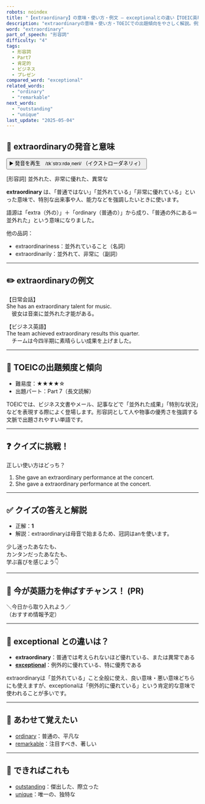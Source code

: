 ```yaml
---
robots: noindex
title: "【extraordinary】の意味・使い方・例文 ― exceptionalとの違い【TOEIC英単語】"
description: "extraordinaryの意味・使い方・TOEICでの出題傾向をやさしく解説。例文・クイズ付きでexceptionalとの違いもわかりやすく学べます。"
word: "extraordinary"
part_of_speech: "形容詞"
difficulty: "4"
tags:
  - 形容詞
  - Part7
  - 肯定的
  - ビジネス
  - プレゼン
compared_word: "exceptional"
related_words:
  - "ordinary"
  - "remarkable"
next_words:
  - "outstanding"
  - "unique"
last_update: "2025-05-04"
---
```


## 🔰 extraordinaryの発音と意味

<button class="play-audio" onclick="playTTS('extraordinary')">
  <span class="play-audio-main">
    ▶️ 発音を再生　/ɪkˈstrɔːrdəˌneri/
  </span>
  <span class="play-audio-sub">
    （イクストローダネリィ）
  </span>
</button>

[形容詞] 並外れた、非常に優れた、異常な

**extraordinary** は、「普通ではない」「並外れている」「非常に優れている」といった意味で、特別な出来事や人、能力などを強調したいときに使います。

語源は「extra（外の）」＋「ordinary（普通の）」から成り、「普通の外にある＝並外れた」という意味になりました。

他の品詞：  
- extraordinariness：並外れていること（名詞）
- extraordinarily：並外れて、非常に（副詞）

---

## ✏️ extraordinaryの例文

【日常会話】  
She has an extraordinary talent for music.  
　彼女は音楽に並外れた才能がある。

【ビジネス英語】  
The team achieved extraordinary results this quarter.  
　チームは今四半期に素晴らしい成果を上げました。

---

## 🎯 TOEICの出題頻度と傾向

- 難易度：★★★★☆
- 出題パート：Part 7（長文読解）

TOEICでは、ビジネス文書やメール、記事などで「並外れた成果」「特別な状況」などを表現する際によく登場します。形容詞として人や物事の優秀さを強調する文脈で出題されやすい単語です。

---

## ❓ クイズに挑戦！

正しい使い方はどっち？

1. She gave an extraordinary performance at the concert.  
2. She gave a extraordinary performance at the concert.

---

## ✅ クイズの答えと解説

- 正解：**1**
- 解説：extraordinaryは母音で始まるため、冠詞はanを使います。

少し迷ったあなたも、  
カンタンだったあなたも、  
学ぶ喜びを感じよう👇️

---

## 🚀 今が英語力を伸ばすチャンス！ (PR)

<div class="info-center">
＼今日から取り入れよう／<br>  
（おすすめ情報予定）
</div>

---

## 🤔  exceptional との違いは？

- **extraordinary**：普通では考えられないほど優れている、または異常である
- **[exceptional](/word/exceptional/)**：例外的に優れている、特に優秀である

extraordinaryは「並外れている」こと全般に使え、良い意味・悪い意味どちらにも使えますが、exceptionalは「例外的に優れている」という肯定的な意味で使われることが多いです。

---

## 🧩 あわせて覚えたい

- [ordinary](/word/ordinary/)：普通の、平凡な
- [remarkable](/word/remarkable/)：注目すべき、著しい

---

## 📖 できればこれも

- [outstanding](/word/outstanding/)：傑出した、際立った
- [unique](/word/unique/)：唯一の、独特な

<!-- cvid: aid32_bid21 -->
